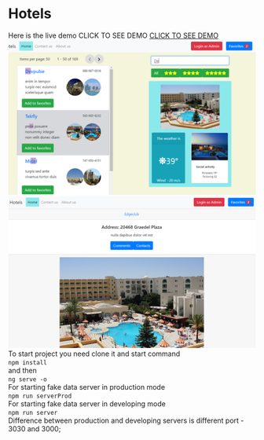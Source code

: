 # Hotels
Here is the live demo CLICK TO SEE DEMO
[CLICK TO SEE DEMO](https://vintizer.github.io/ngWeather/hotels "DEMO")
![ScreenShot](./mdPics/1.png)
![ScreenShot](./mdPics/2.png)
To start project you need clone it and start command  
`npm install`  
and then  
`ng serve -o`  
For starting fake data server in production mode  
`npm run serverProd`  
For starting fake data server in developing mode  
`npm run server`  
Difference between production and developing servers is different port - 3030 and 3000;